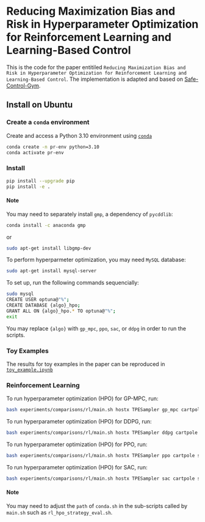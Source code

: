 # Reducing Maximization Bias and Risk in Hyperparameter Optimization for Reinforcement Learning and Learning-Based Control

This is the code for the paper entitiled `Reducing Maximization Bias and Risk in Hyperparameter Optimization for Reinforcement Learning and Learning-Based Control`. The implementation is adapted and based on [Safe-Control-Gym](https://github.com/utiasDSL/safe-control-gym).

## Install on Ubuntu

### Create a `conda` environment

Create and access a Python 3.10 environment using
[`conda`](https://docs.conda.io/projects/conda/en/latest/user-guide/install/index.html)

```bash
conda create -n pr-env python=3.10
conda activate pr-env
```

### Install

```bash
pip install --upgrade pip
pip install -e .
```

#### Note

You may need to separately install `gmp`, a dependency of `pycddlib`:

 ```bash
conda install -c anaconda gmp
 ```

or

 ```bash
 sudo apt-get install libgmp-dev
 ```

 To perform hyperparmeter optimization, you may need `MySQL` database:

 ```bash
 sudo apt-get install mysql-server
 ```

 To set up, run the following commands sequencially:

 ```bash
sudo mysql
CREATE USER optuna@"%";
CREATE DATABASE {algo}_hpo;
GRANT ALL ON {algo}_hpo.* TO optuna@"%";
exit
 ```

 You may replace `{algo}` with `gp_mpc`, `ppo`, `sac`, or `ddpg` in order to run the scripts.

### Toy Examples

The results for toy examples in the paper can be reproduced in [`toy_example.ipynb`](experiments/comparisons/rl/toy_example.ipynb)


### Reinforcement Learning

To run hyperparameter optimization (HPO) for GP-MPC, run:

```bash
bash experiments/comparisons/rl/main.sh hostx TPESampler gp_mpc cartpole stab False
```

To run hyperparameter optimization (HPO) for DDPG, run:

```bash
bash experiments/comparisons/rl/main.sh hostx TPESampler ddpg cartpole stab False
```

To run hyperparameter optimization (HPO) for PPO, run:

```bash
bash experiments/comparisons/rl/main.sh hostx TPESampler ppo cartpole stab False
```

To run hyperparameter optimization (HPO) for SAC, run:

```bash
bash experiments/comparisons/rl/main.sh hostx TPESampler sac cartpole stab False
```

#### Note
You may need to adjust the `path` of `conda.sh` in the sub-scripts called by `main.sh` such as `rl_hpo_strategy_eval.sh`.